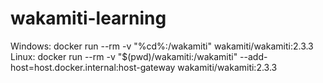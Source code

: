 # wakamiti-learning
Windows:
docker run --rm -v "%cd%:/wakamiti" wakamiti/wakamiti:2.3.3
Linux:
docker run --rm -v "$(pwd)/wakamiti:/wakamiti" --add-host=host.docker.internal:host-gateway wakamiti/wakamiti:2.3.3